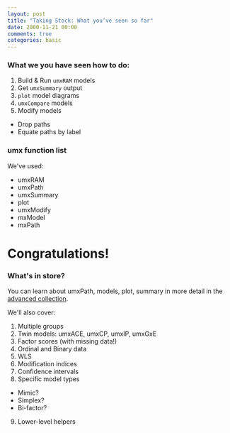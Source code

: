 ```yaml
---
layout: post
title: "Taking Stock: What you’ve seen so far"
date: 2000-11-21 00:00
comments: true
categories: basic
---
```


### What we you have seen how to do:

1. Build & Run `umxRAM` models
3. Get `umxSummary` output
4. `plot` model diagrams
5. `umxCompare` models
6. Modify models
 * Drop paths
 * Equate paths by label

### umx function list

We've used:

* umxRAM
* umxPath
* umxSummary
* plot
* umxModify
* mxModel
* mxPath

# Congratulations!

### What's in store?

You can learn about umxPath, models, plot, summary in more detail in the [advanced collection](/container/2015/06/18/container-More-advanced-RAM-articles.html).

We'll also cover:

1. Multiple groups
2. Twin models: umxACE, umxCP, umxIP, umxGxE
3. Factor scores (with missing data!)
4. Ordinal and Binary data
5. WLS
6. Modification indices
7. Confidence intervals
8. Specific model types
 * Mimic?
 * Simplex?
 * Bi-factor?
9. Lower-level helpers

